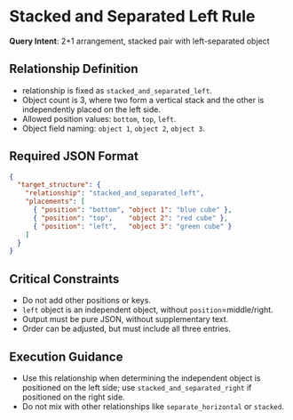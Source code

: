# Stacked and Separated Left Rule

**Query Intent**: 2+1 arrangement, stacked pair with left-separated object

## Relationship Definition
- relationship is fixed as `stacked_and_separated_left`.
- Object count is 3, where two form a vertical stack and the other is independently placed on the left side.
- Allowed position values: `bottom`, `top`, `left`.
- Object field naming: `object 1`, `object 2`, `object 3`.

## Required JSON Format
```json
{
  "target_structure": {
    "relationship": "stacked_and_separated_left",
    "placements": [
      { "position": "bottom", "object 1": "blue cube" },
      { "position": "top",    "object 2": "red cube" },
      { "position": "left",   "object 3": "green cube" }
    ]
  }
}
```

## Critical Constraints
- Do not add other positions or keys.
- `left` object is an independent object, without `position`=middle/right.
- Output must be pure JSON, without supplementary text.
- Order can be adjusted, but must include all three entries.

## Execution Guidance
- Use this relationship when determining the independent object is positioned on the left side; use `stacked_and_separated_right` if positioned on the right side.
- Do not mix with other relationships like `separate_horizontal` or `stacked`.
